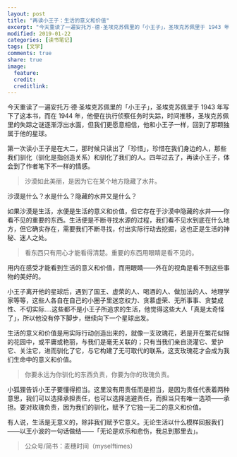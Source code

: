 ```yaml
---
layout: post
title: "再读小王子：生活的意义和价值"
excerpt: "今天重读了一遍安托万·德·圣埃克苏佩里的「小王子」，圣埃克苏佩里于 1943 年写下了这本书，而在 1944 年，他便在执行侦察任务时失踪，时间推移，圣埃克苏佩里的失踪之谜逐渐浮出水面，但我们更愿意相信，他和小王子一样，回到了那颗独属于他的星球。"
modified: 2019-01-22
categories: [读书笔记]
tags: [文学]
comments: true
share: true
image:
  feature:
  credit:
  creditlink:
---
```


今天重读了一遍安托万·德·圣埃克苏佩里的「小王子」，圣埃克苏佩里于 1943 年写下了这本书，而在 1944 年，他便在执行侦察任务时失踪，时间推移，圣埃克苏佩里的失踪之谜逐渐浮出水面，但我们更愿意相信，他和小王子一样，回到了那颗独属于他的星球。

第一次读小王子是在大二，那时候只读出了「珍惜」，珍惜在我们身边的人，那些我们驯化（驯化是指创造关系）和驯化了我们的人。四年过去了，再读小王子，体会到了作者笔下不一样的情感。

> 沙漠如此美丽，是因为它在某个地方隐藏了水井。

沙漠是什么？水是什么？隐藏的水井又是什么？

如果沙漠是生活，水便是生活的意义和价值，但它存在于沙漠中隐藏的水井——你看不见的重要的东西。生活便是不断寻找水源的过程，我们看不见水到底在什么地方，但它确实存在，需要我们不断寻找，付出实际行动去挖掘，这也正是生活的神秘、迷人之处。

> 看东西只有用心才能看得清楚。重要的东西用眼睛是看不见的。

用内在感受才能看到生活的意义和价值，而用眼睛——外在的视角是看不到这些事物的美好的。

小王子离开他的星球后，遇到了国王、虚荣的人、喝酒的人、做加法的人、地理学家等等，这些人各自在自己的小圈子里迷恋权力、贪慕虚荣、无所事事、贪婪成性、不切实际….这些都不是小王子所追求的生活，他觉得这些大人「真是太奇怪了」，所以他没有停下脚步，继续向下一个星球出发。

生活的意义和价值是用实际行动创造出来的，就像一支玫瑰花，若是开在繁花似锦的花园中，或平庸或艳丽，与我们是毫无关联的；只有当我们亲自浇灌它、爱护它、关注它，进而驯化了它，与它构建了无可取代的联系，这支玫瑰花才会成为我们生命中的意义和价值。

> 你要永远为你驯化的东西负责，你要为你的玫瑰负责。

小狐狸告诉小王子要懂得担当。这里没有用责任而是担当，是因为责任代表着两种意思，我们可以选择承担责任，也可以选择逃避责任，而担当只有唯一选项——承担。要对玫瑰负责，因为我们的驯化，赋予了它独一无二的意义和价值。

有人说，生活是无意义的，除非我们赋予它意义。无论生活以什么模样回报我们——以王小波的一句话做结——「无论是欢乐和悲伤，我总到那里去」。

> 公众号/简书：麦穗时间（myselftimes）